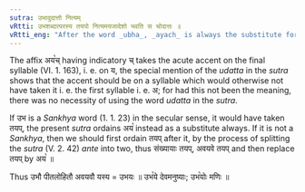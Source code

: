 ```yaml
---
sutra: उभादुदात्तो नित्यम्
vRtti: उभशब्दात्परस्य तयपो नित्यमयजादेशो भवति स चोदात्तः ॥
vRtti_eng: "After the word _ubha_, _ayach_ is always the substitute for _tayap_, having the acute (_udatta_) accent on its first syllable."
---
```

The affix अय꣡च् having indicatory च् takes the acute accent on the final syllable (VI. 1. 163), i. e. on य, the special mention of the _udatta_ in the  _sutra_ shows that the accent should be on a syllable which would otherwise not have taken it i. e. the first syllable i. e. अ; for had this not been the meaning, there was no necessity of using the word _udatta_ in the _sutra_.

If उभ is a _Sankhya_ word (1. 1. 23) in the secular sense, it would have taken तयप्, the present _sutra_ ordains अय꣡ instead as a substitute always. If it is not a _Sankhya_, then we should first ordain तयप् after it, by the process of splitting the _sutra_ (V. 2. 42) _ante_ into two, thus संख्यायाः तयप्, अवयवे तयप् and then replace तयप् by अय꣡ ॥

Thus उभौ पीतलोहितौ अवयवौ यस्य = उभयः ॥ उभ꣡ये देवमनुष्याः; उभ꣡योः मणिः ॥
